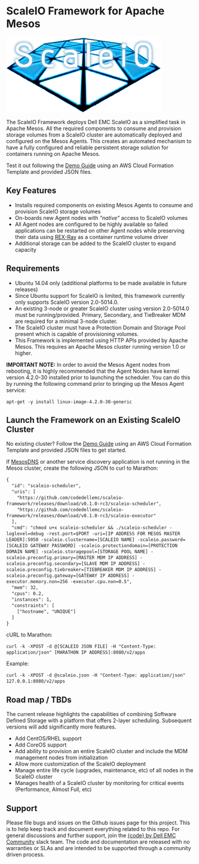 # ScaleIO Framework for Apache Mesos

![logo](img/logo.png)

The ScaleIO Framework deploys Dell EMC ScaleIO as a simplified task in Apache Mesos. All the required components to consume and provision storage volumes from a ScaleIO cluster are automatically deployed and configured on the Mesos Agents. This creates an automated mechanism to have a fully configured and reliable persistent storage solution for containers running on Apache Mesos. 

Test it out following the [Demo Guide](demo/README.md) using an AWS Cloud Formation Template and provided JSON files.

## Key Features
- Installs required components on existing Mesos Agents to consume and provision ScaleIO storage volumes
- On-boards new Agent nodes with *"native"* access to ScaleIO volumes
- All Agent nodes are configured to be highly available so failed applications can be restarted on other Agent nodes while preserving their data using [REX-Ray](https://github.com/emccode/rexray) as a container runtime volume driver
- Additional storage can be added to the ScaleIO cluster to expand capacity

## Requirements
- Ubuntu 14.04 only (additional platforms to be made available in  future releases)
- Since Ubuntu support for ScaleIO is limited, this framework currently only supports ScaleIO version 2.0-5014.0.
- An existing 3-node or greater ScaleIO cluster using version 2.0-5014.0 must be running/provided. Primary, Secondary, and TieBreaker MDM are required for a minimal 3-node cluster.
- The ScaleIO cluster must have a Protection Domain and Storage Pool present which is capable of provisioning volumes.
- This Framework is implemented using HTTP APIs provided by Apache Mesos. This requires an Apache Mesos cluster running version 1.0 or higher.

**IMPORTANT NOTE:** In order to avoid the Mesos Agent nodes from rebooting, it is highly recommended that the Agent Nodes have kernel version 4.2.0-30 installed prior to launching the scheduler. You can do this by running the following command prior to bringing up the Mesos Agent service:
```
apt-get -y install linux-image-4.2.0-30-generic
```

## Launch the Framework on an Existing ScaleIO Cluster
No existing cluster? Follow the [Demo Guide](demo/README.md) using an AWS Cloud Formation Template and provided JSON files to get started.

If [MesosDNS](https://github.com/mesosphere/mesos-dns) or another service discovery application is not running in the Mesos cluster, create the following JSON to curl to Marathon:
```
{
  "id": "scaleio-scheduler",
  "uris": [
    "https://github.com/codedellemc/scaleio-framework/releases/download/v0.1.0-rc3/scaleio-scheduler",
    "https://github.com/codedellemc/scaleio-framework/releases/download/v0.1.0-rc3/scaleio-executor"
  ],
  "cmd": "chmod u+x scaleio-scheduler && ./scaleio-scheduler -loglevel=debug -rest.port=$PORT -uri=[IP ADDRESS FOR MESOS MASTER LEADER]:5050 -scaleio.clustername=[SCALEIO NAME] -scaleio.password=[SCALEIO GATEWAY PASSWORD] -scaleio.protectiondomain=[PROTECTION DOMAIN NAME] -scaleio.storagepool=[STORAGE POOL NAME] -scaleio.preconfig.primary=[MASTER MDM IP ADDRESS] -scaleio.preconfig.secondary=[SLAVE MDM IP ADDRESS] -scaleio.preconfig.tiebreaker=[TIEBREAKER MDM IP ADDRESS] -scaleio.preconfig.gateway=[GATEWAY IP ADDRESS] -executor.memory.non=256 -executor.cpu.non=0.5",
  "mem": 32,
  "cpus": 0.2,
  "instances": 1,
  "constraints": [
    ["hostname", "UNIQUE"]
  ]
}
```

cURL to Marathon:
```
curl -k -XPOST -d @[SCALEIO JSON FILE] -H "Content-Type: application/json" [MARATHON IP ADDRESS]:8080/v2/apps
```

Example:
```
curl -k -XPOST -d @scaleio.json -H "Content-Type: application/json" 127.0.0.1:8080/v2/apps
```

## Road map / TBDs
The current release highlights the capabilities of combining Software Defined Storage with a platform that offers 2-layer scheduling. Subsequent versions will add significantly more features.

- Add CentOS/RHEL support
- Add CoreOS support
- Add ability to provision an entire ScaleIO cluster and include the MDM management nodes from initialization
- Allow more customization of the ScaleIO deployment
- Manage entire life cycle (upgrades, maintenance, etc) of all nodes in the ScaleIO cluster
- Manages health of a ScaleIO cluster by monitoring for critical events (Performance, Almost Full, etc)

## Support
Please file bugs and issues on the Github issues page for this project. This is to help keep track and document everything related to this repo. For general discussions and further support,  join the [{code} by Dell EMC Community](http://community.codedellemc.com/) slack team. The code and documentation are released with no warranties or SLAs and are intended to be supported through a community driven process.
